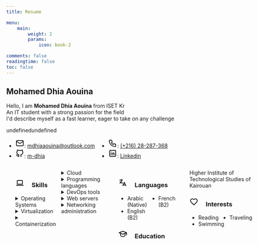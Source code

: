 ```yaml
---
title: Resume

menu:
    main: 
        weight: 2
        params:
            icon: book-2

comments: false
readingtime: false
toc: false
---
```


## Mohamed Dhia Aouina
 Hello, I am **Mohamed Dhia Aouina** from ISET Kr <br>
 An IT student with a strong passion for the field <br>
 I'd describe myself as a fast learner, eager to take on any challenge <br>
<body>
   <!-- Social medias -->
  <style>
    /* Styles for desktop/laptop */
    .names ul {
      columns: 2;
      -webkit-columns: 2;
      -moz-columns: 2;
    }

    /* Styles for mobile */
    @media (max-width: 600px) {
      .names ul {
        columns: 1;
        -webkit-columns: 1;
        -moz-columns: 1;
      }
    }
  </style>
  <title>Responsive Layout Example</title>undefined</head>undefined<body>
    <div class="names">
      <ul>
        <li>
          <svg xmlns="http://www.w3.org/2000/svg" class="icon icon-tabler icon-tabler-mail" width="24" height="24" viewBox="0 0 24 24" stroke-width="2" stroke="currentColor" fill="none" stroke-linecap="round" stroke-linejoin="round">
            <path stroke="none" d="M0 0h24v24H0z" fill="none" />
            <path d="M3 7a2 2 0 0 1 2 -2h14a2 2 0 0 1 2 2v10a2 2 0 0 1 -2 2h-14a2 2 0 0 1 -2 -2v-10z" />
            <path d="M3 7l9 6l9 -6" />
          </svg>: <a href="mailto:mdhiaaouina@outlook.com">mdhiaaouina@outlook.com</a>
        </li>
        <li>
          <svg xmlns="http://www.w3.org/2000/svg" class="icon icon-tabler icon-tabler-brand-github" width="24" height="24" viewBox="0 0 24 24" stroke-width="2" stroke="currentColor" fill="none" stroke-linecap="round" stroke-linejoin="round">
            <path stroke="none" d="M0 0h24v24H0z" fill="none" />
            <path d="M9 19c-4.3 1.4 -4.3 -2.5 -6 -3m12 5v-3.5c0 -1 .1 -1.4 -.5 -2c2.8 -.3 5.5 -1.4 5.5 -6a4.6 4.6 0 0 0 -1.3 -3.2a4.2 4.2 0 0 0 -.1 -3.2s-1.1 -.3 -3.5 1.3a12.3 12.3 0 0 0 -6.2 0c-2.4 -1.6 -3.5 -1.3 -3.5 -1.3a4.2 4.2 0 0 0 -.1 3.2a4.6 4.6 0 0 0 -1.3 3.2c0 4.6 2.7 5.7 5.5 6c-.6 .6 -.6 1.2 -.5 2v3.5" />
          </svg>: <a href="https://github.com/m-dhia">m-dhia</a>
        </li>
        <li>
          <svg xmlns="http://www.w3.org/2000/svg" class="icon icon-tabler icon-tabler-phone" width="24" height="24" viewBox="0 0 24 24" stroke-width="2" stroke="currentColor" fill="none" stroke-linecap="round" stroke-linejoin="round">
            <path stroke="none" d="M0 0h24v24H0z" fill="none" />
            <path d="M5 4h4l2 5l-2.5 1.5a11 11 0 0 0 5 5l1.5 -2.5l5 2v4a2 2 0 0 1 -2 2a16 16 0 0 1 -15 -15a2 2 0 0 1 2 -2" />
          </svg>: <a href="tel:+21628287368">(+216) 28-287-368</a>
        </li>
        <li>
          <svg xmlns="http://www.w3.org/2000/svg" class="icon icon-tabler icon-tabler-brand-linkedin" width="24" height="24" viewBox="0 0 24 24" stroke-width="2" stroke="currentColor" fill="none" stroke-linecap="round" stroke-linejoin="round">
            <path stroke="none" d="M0 0h24v24H0z" fill="none" />
            <path d="M4 4m0 2a2 2 0 0 1 2 -2h12a2 2 0 0 1 2 2v12a2 2 0 0 1 -2 2h-12a2 2 0 0 1 -2 -2z" />
            <path d="M8 11l0 5" />
            <path d="M8 8l0 .01" />
            <path d="M12 16l0 -5" />
            <path d="M16 16v-3a2 2 0 0 0 -4 0" />
          </svg>: <a href="#">Linkedin</a>
        </li>
      </ul>
      <style>
</body>




<body>
  @media (max-width: 600px) {

    /* Apply styles for screens smaller than 600px (e.g., phones) */
    .flex-container {
      flex-direction: column;
      /* Stack columns vertically */
    }
  }
</style>
<div class="flex-container" style="display: flex;">
  <div style="flex: 1; padding-right: 10px;">
    <!-- Left Column: -->
    <ul>
      <li style="list-style-type: none;">
        <h3>
          <svg xmlns="http://www.w3.org/2000/svg" class="icon icon-tabler icon-tabler-device-laptop" width="24" height="24" viewBox="0 0 24 24" stroke-width="2" stroke="currentColor" fill="none" stroke-linecap="round" stroke-linejoin="round">
            <path stroke="none" d="M0 0h24v24H0z" fill="none" />
            <path d="M3 19l18 0" />
            <path d="M5 6m0 1a1 1 0 0 1 1 -1h12a1 1 0 0 1 1 1v8a1 1 0 0 1 -1 1h-12a1 1 0 0 1 -1 -1z" />
          </svg> &nbsp; &nbsp; Skills
        </h3>
        <details>
          <summary>Operating Systems</summary>
          <ul>
            <p>Installation, administration, resource sharing, backup policies</p>
            <li>
              <strong>Linux</strong>: <ul>
                <li>Distros based on: <em>Ubuntu</em>, <em>Debian</em>, <em>Arch</em>
                </li>
                <li>Running Gnu/Linux as a main OS for 3 years</li>
              </ul>
            </li>
            <li>
              <strong>Windows</strong>: <ul>
                <li>Windows <em>7</em>, <em>10</em>, <em>11</em>
                </li>
                <li>Windows Server <em>2016</em>
                </li>
              </ul>
            </li>
          </ul>
        </details>
        <details>
          <summary>Virtualization</summary>
          <ul>
            <li>
              <strong>Platforms</strong>: VMware Workstation, Qemu, Oracle VirtualBox
            </li>
            <li>
              <strong>Managing</strong>: Vagrant
            </li>
          </ul>
        </details>
        <details>
          <summary>Containerization</summary>
          <ul>
            <li>
              <strong>Platforms</strong>: Docker, Podman
            </li>
            <li>
              <strong>Managing</strong>: Kubernetes
            </li>
          </ul>
        </details>
        <details>
          <summary>Cloud</summary>
          <ul>
            <li>AWS</li>
          </ul>
        </details>
        <details>
          <summary>Programming languages</summary>
          <ul>
            <li>Python</li>
            <li>Java</li>
            <li>JavaScript</li>
          </ul>
        </details>
        <details>
          <summary>DevOps tools</summary>
          <ul>
            <li>Ansible</li>
            <li>Terraform</li>
            <li>Git, Github, Gitlab</li>
            <li>Jenkins</li>
            <li>Maven</li>
          </ul>
        </details>
        <details>
          <summary>Web servers</summary>
          <ul>
            <li>Ngnix</li>
            <li>Apache</li>
          </ul>
        </details>
        <details>
          <summary>Networking administration</summary>
          <ul>
            <li>
              <strong>Protocols</strong>: TCP/IP, DNS, DHCP, SNMP, VLANs, VPNs
            </li>
            <li>
              <strong>Devices</strong>: Routers, switches, firewalls, load balancers
            </li>
            <li>
              <strong>Services</strong>: Routing, NAT, QoS, IPv4/IPv6
            </li>
          </ul>
        </details>
      </li>
    </ul>
  </div>
  <div style="flex: 1; padding-left: 10px;">
    <!-- Right Column: -->
    <ul style="list-style-type: none;">
      <li>
        <h3>
          <svg xmlns="http://www.w3.org/2000/svg" class="icon icon-tabler icon-tabler-language" width="24" height="24" viewBox="0 0 24 24" stroke-width="2" stroke="currentColor" fill="none" stroke-linecap="round" stroke-linejoin="round">
            <path stroke="none" d="M0 0h24v24H0z" fill="none" />
            <path d="M4 5h7" />
            <path d="M9 3v2c0 4.418 -2.239 8 -5 8" />
            <path d="M5 9c0 2.144 2.952 3.908 6.7 4" />
            <path d="M12 20l4 -9l4 9" />
            <path d="M19.1 18h-6.2" />
          </svg> &nbsp; &nbsp; Languages
        </h3>
        <ul style="list-style-type: disc;">
          <li>Arabic (Native)</li>
          <li>English (B2)</li>
          <li>French (B2)</li>
        </ul>
      </li>
      <li>
        <h3>
          <svg xmlns="http://www.w3.org/2000/svg" class="icon icon-tabler icon-tabler-school" width="24" height="24" viewBox="0 0 24 24" stroke-width="2" stroke="currentColor" fill="none" stroke-linecap="round" stroke-linejoin="round">
            <path stroke="none" d="M0 0h24v24H0z" fill="none" />
            <path d="M22 9l-10 -4l-10 4l10 4l10 -4v6" />
            <path d="M6 10.6v5.4a6 3 0 0 0 12 0v-5.4" />
          </svg> &nbsp; &nbsp; Education
        </h3>
        <p>Higher Institute of Technological Studies of Kairouan</p>
      </li>
      <li>
        <h3>
          <svg xmlns="http://www.w3.org/2000/svg" class="icon icon-tabler icon-tabler-heart" width="24" height="24" viewBox="0 0 24 24" stroke-width="2" stroke="currentColor" fill="none" stroke-linecap="round" stroke-linejoin="round">
            <path stroke="none" d="M0 0h24v24H0z" fill="none" />
            <path d="M19.5 12.572l-7.5 7.428l-7.5 -7.428a5 5 0 1 1 7.5 -6.566a5 5 0 1 1 7.5 6.572" />
          </svg> &nbsp; &nbsp; Interests
        </h3>
        <ul style="list-style-type: disc;">
          <li>Reading</li>
          <li>Swimming</li>
          <li>Traveling</li>
        </ul>
      </li>
    </ul>
  </div>
</body>
